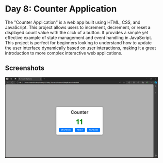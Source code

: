 # Day 8: Counter Application

The "Counter Application" is a web app built using HTML, CSS, and JavaScript. This project allows users to increment, decrement, or reset a displayed count value with the click of a button. It provides a simple yet effective example of state management and event handling in JavaScript. This project is perfect for beginners looking to understand how to update the user interface dynamically based on user interactions, making it a great introduction to more complex interactive web applications.

## Screenshots

![UI](UI.png)
